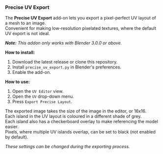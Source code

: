 ### Precise UV Export

The **Precise UV Export** add-on lets you export a pixel-perfect UV layout of a mesh to an image.<br>
Convenient for making low-resolution pixelated textures, where the default UV export is not ideal.

***Note:** This addon only works with Blender 3.0.0 or above.*

**How to install:**

1. Download the latest release or clone this repository.
2. Install `precise_uv_export.py` in Blender's preferences.
3. Enable the add-on.

**How to use:**

1. Open the `UV Editor` view.
2. Open the `UV` drop-down menu.
3. Press `Export Precise Layout`.

The exported image takes the size of the image in the editor, or 16x16.<br>
Each island in the UV layout is coloured in a different shade of grey.<br>
Each island also has a checkerboard overlay to make referencing the model easier.<br>
Pixels, where multiple UV islands overlap, can be set to black (not enabled by default).

*These settings can be changed during the exporting process.*
